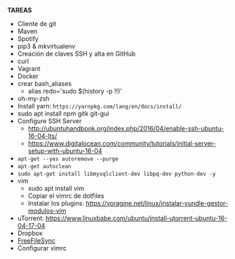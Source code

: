 **TAREAS**
* Cliente de git
* Maven
* Spotify
* pip3 & mkvirtualenv
* Creación de claves SSH y alta en GitHub
* curl
* Vagrant
* Docker
* crear bash_aliases
  * alias redo='sudo $(history -p !!)'
* oh-my-zsh
* Install yarn: `https://yarnpkg.com/lang/en/docs/install/`
* sudo apt install npm gitk git-gui
* Configure SSH Server
  * http://ubuntuhandbook.org/index.php/2016/04/enable-ssh-ubuntu-16-04-lts/
  * https://www.digitalocean.com/community/tutorials/initial-server-setup-with-ubuntu-16-04
* `apt-get --yes autoremove --purge`
* `apt-get autoclean`
* `sudo apt-get install libmysqlclient-dev libpq-dev python-dev -y`
* vim
  * sudo apt install vim
  * Copiar el vimrc de dotfiles
  * Instalar los plugins: https://voragine.net/linux/instalar-vundle-gestor-modulos-vim
* uTorrent: https://www.linuxbabe.com/ubuntu/install-utorrent-ubuntu-16-04-17-04
* Dropbox
* [FreeFileSync](https://freefilesync.org/)
* Configurar vimrc
